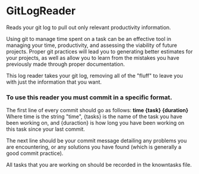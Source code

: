 # GitLogReader
Reads your git log to pull out only relevant productivity information.

Using git to manage time spent on a task can be an effective tool in managing your time, productivity, and assessing the viability
of future projects. Proper git practices will lead you to generating better estimates for your projects, as well as allow you
to learn from the mistakes you have previously made through proper documentation.

This log reader takes your git log, removing all of the "fluff" to leave you with just the information that you want.


### To use this reader you must commit in a specific format.

The first line of every commit should go as follows: <b>time {task} {duration}</b><br>
Where time is the string "time", {tasks} is the name of the task you have been working on, and {duraction} is how long you have been working
on this task since your last commit.

The next line should be your commit message detailing any problems you are encountering, or any solutions you have found (which is generally a good commit practice).

All tasks that you are working on should be recorded in the knowntasks file.
